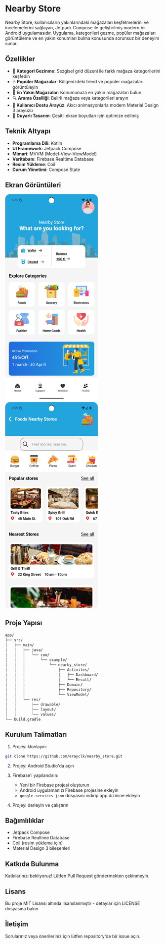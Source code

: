 # Nearby Store

Nearby Store, kullanıcıların yakınlarındaki mağazaları keşfetmelerini ve incelemelerini sağlayan, Jetpack Compose ile geliştirilmiş modern bir Android uygulamasıdır. Uygulama, kategorileri gezme, popüler mağazaları görüntüleme ve en yakın konumları bulma konusunda sorunsuz bir deneyim sunar.

## Özellikler

- 🏪 **Kategori Gezinme**: Sezgisel grid düzeni ile farklı mağaza kategorilerini keşfedin
- 🔥 **Popüler Mağazalar**: Bölgenizdeki trend ve popüler mağazaları görüntüleyin
- 📍 **En Yakın Mağazalar**: Konumunuza en yakın mağazaları bulun
- 🔍 **Arama Özelliği**: Belirli mağaza veya kategorileri arayın
- 🎯 **Kullanıcı Dostu Arayüz**: Akıcı animasyonlarla modern Material Design 3 arayüzü
- 📱 **Duyarlı Tasarım**: Çeşitli ekran boyutları için optimize edilmiş

## Teknik Altyapı

- **Programlama Dili**: Kotlin
- **UI Framework**: Jetpack Compose
- **Mimari**: MVVM (Model-View-ViewModel)
- **Veritabanı**: Firebase Realtime Database
- **Resim Yükleme**: Coil
- **Durum Yönetimi**: Compose State

## Ekran Görüntüleri

<img src="screenshots/main_page.png" width="300" alt="Ana Sayfa">
<img src="screenshots/nearby_store_page.png" width="300" alt="Yakındaki Mağazalar Sayfası">

## Proje Yapısı

```
app/
├── src/
│   ├── main/
│   │   ├── java/
│   │   │   └── com/
│   │   │       └── example/
│   │   │           └── nearby_store/
│   │   │               ├── Activites/
│   │   │               │   ├── Dashboard/
│   │   │               │   └── Result/
│   │   │               ├── Domain/
│   │   │               ├── Repository/
│   │   │               └── ViewModel/
│   │   └── res/
│   │       ├── drawable/
│   │       ├── layout/
│   │       └── values/
└── build.gradle
```

## Kurulum Talimatları

1. Projeyi klonlayın:
```bash
git clone https://github.com/erayclk/nearby_store.git
```

2. Projeyi Android Studio'da açın

3. Firebase'i yapılandırın:
   - Yeni bir Firebase projesi oluşturun
   - Android uygulamanızı Firebase projesine ekleyin
   - `google-services.json` dosyasını indirip app dizinine ekleyin

4. Projeyi derleyin ve çalıştırın

## Bağımlılıklar

- Jetpack Compose
- Firebase Realtime Database
- Coil (resim yükleme için)
- Material Design 3 bileşenleri

## Katkıda Bulunma

Katkılarınızı bekliyoruz! Lütfen Pull Request göndermekten çekinmeyin.

## Lisans

Bu proje MIT Lisansı altında lisanslanmıştır - detaylar için LICENSE dosyasına bakın.

## İletişim

Sorularınız veya önerileriniz için lütfen repository'de bir issue açın. 
